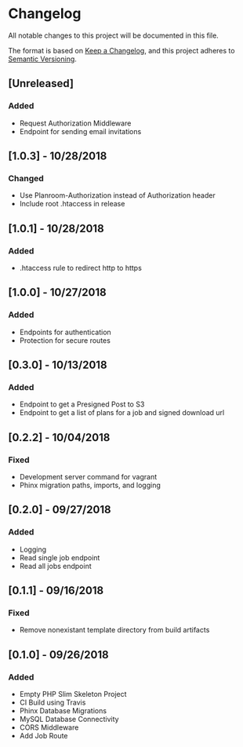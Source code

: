 # Changelog
All notable changes to this project will be documented in this file.

The format is based on [Keep a Changelog](https://keepachangelog.com/en/1.0.0/),
and this project adheres to [Semantic Versioning](https://semver.org/spec/v2.0.0.html).

## [Unreleased]
### Added
 - Request Authorization Middleware
 - Endpoint for sending email invitations

## [1.0.3] - 10/28/2018
### Changed
 - Use Planroom-Authorization instead of Authorization header
 - Include root .htaccess in release

## [1.0.1] - 10/28/2018
### Added
 - .htaccess rule to redirect http to https

## [1.0.0] - 10/27/2018
### Added
 - Endpoints for authentication
 - Protection for secure routes

## [0.3.0] - 10/13/2018
### Added
 - Endpoint to get a Presigned Post to S3
 - Endpoint to get a list of plans for a job and signed download url

## [0.2.2] - 10/04/2018
### Fixed
 - Development server command for vagrant
 - Phinx migration paths, imports, and logging

## [0.2.0] - 09/27/2018
### Added
 - Logging
 - Read single job endpoint
 - Read all jobs endpoint

## [0.1.1] - 09/16/2018
### Fixed
 - Remove nonexistant template directory from build artifacts

## [0.1.0] - 09/26/2018
### Added
 - Empty PHP Slim Skeleton Project
 - CI Build using Travis
 - Phinx Database Migrations
 - MySQL Database Connectivity
 - CORS Middleware
 - Add Job Route

